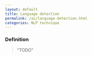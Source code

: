 ```yaml
---
layout: default
title: Language detection
permalink: /ai/language-detection.html
categories: NLP technique
---
```


### Definition

> "TODO"
